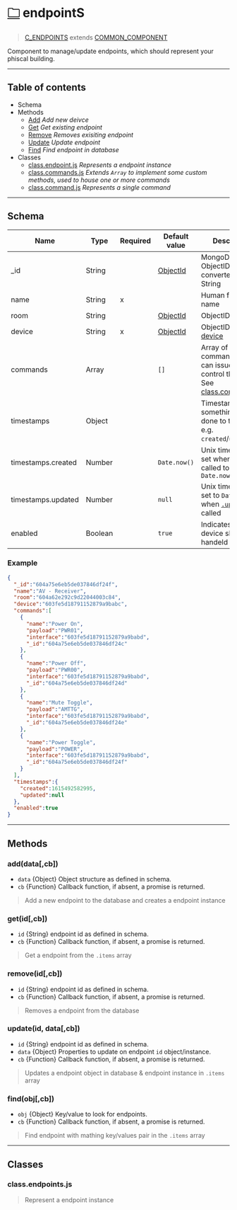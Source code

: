 # [🗀](../../comonents/endpoints) endpointS

> [C_ENDPOINTS](./) extends [COMMON_COMPONENT](../system/component.md)

Component to manage/update endpoints, which should represent your phiscal building.


---


## Table of contents 
- Schema
- Methods
  - [Add](#adddatacb) *Add new deivce*
  - [Get](#getidcb) *Get existing endpoint*
  - [Remove](#removeidcb) *Removes exisiting endpoint*
  - [Update](#updateid-datacb) *Update endpoint*
  - [Find](#findobjcb) *Find endpoint in database*
- Classes
  - [class.endpoint.js]() *Represents a endpoint instance*
  -  [class.commands.js]() *Extends `Array` to implement some custom methods, used to house one or more commands*
  - [class.command.js]() *Represents a single command*


---


## Schema
| Name               | Type    | Required | Default value | Description                                                                         |
| ------------------ | ------- | -------- | ------------- | ----------------------------------------------------------------------------------- |
| _id                | String  |          | [ObjectId]()  | MongoDB ObjectID converted to a String                                              |
| name               | String  | x        |               | Human friendly name                                                                 |
| room               | String  |          | [ObjectId]()  | ObjectID of a [room](./rooms.md)                                                    |
| device             | String  | x        | [ObjectId]()  | ObjectID of a [device](./devices.md)                                                |
| commands           | Array   |          | `[]`          | Array of commands which can issued to control the deivce. See [class.commands.js]() |
| timestamps         | Object  |          |               | Timestamps, when something was done to the object e.g. `created`/`updated`          |
| timestamps.created | Number  |          | `Date.now()`  | Unix timestamp, set when [`.add`](#adddatacb) is called to `Date.now()`             |
| timestamps.updated | Number  |          | `null`        | Unix timestamp, set to `Date.now()` when [`.update`](#updateid-datacb) is called    |
| enabled            | Boolean |          | `true`        | Indicates if the device should be handeld                                           |

### Example

```json
{
  "_id":"604a75e6eb5de037846df24f",
  "name":"AV - Receiver",
  "room":"604a62e292c9d22044003c84",
  "device":"603fe5d18791152879a9babc",
  "commands":[
    {
      "name":"Power On",
      "payload":"PWR01",
      "interface":"603fe5d18791152879a9babd",
      "_id":"604a75e6eb5de037846df24c"
    },
    {
      "name":"Power Off",
      "payload":"PWR00",
      "interface":"603fe5d18791152879a9babd",
      "_id":"604a75e6eb5de037846df24d"
    },
    {
      "name":"Mute Toggle",
      "payload":"AMTTG",
      "interface":"603fe5d18791152879a9babd",
      "_id":"604a75e6eb5de037846df24e"
    },
    {
      "name":"Power Toggle",
      "payload":"POWER",
      "interface":"603fe5d18791152879a9babd",
      "_id":"604a75e6eb5de037846df24f"
    }
  ],
  "timestamps":{
    "created":1615492582995,
    "updated":null
  },
  "enabled":true
}
```


---


## Methods

### __add(data[,cb])__
* `data` {Object} Object structure as defined in schema.
* `cb` {Function} Callback function, if absent, a promise is returned.
> Add a new endpoint to the database and creates a endpoint instance

### __get(id[,cb])__
* `id` {String} endpoint id as defined in schema.
* `cb` {Function} Callback function, if absent, a promise is returned.
> Get a endpoint from the `.items` array

### __remove(id[,cb])__
* `id` {String} endpoint id as defined in schema.
* `cb` {Function} Callback function, if absent, a promise is returned.
> Removes a endpoint from the database

### __update(id, data[,cb])__
* `id` {String} endpoint id as defined in schema.
* `data` {Object} Properties to update on endpoint `id` object/instance.
* `cb` {Function} Callback function, if absent, a promise is returned.
> Updates a endpoint object in database & endpoint instance in `.items` array

### __find(obj[,cb])__
* `obj` {Object} Key/value to look for endpoints.
* `cb` {Function} Callback function, if absent, a promise is returned.
> Find endpoint with mathing key/values pair in the `.items` array


---

## Classes

### class.endpoints.js
> Represent a endpoint instance